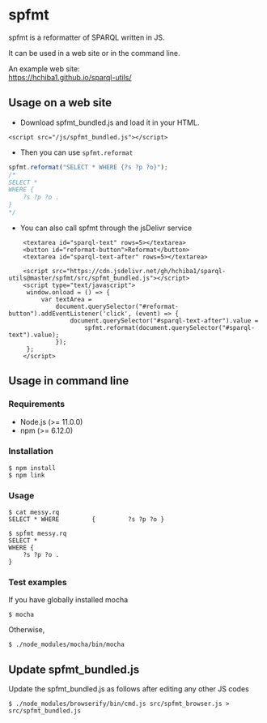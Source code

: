 # spfmt
spfmt is a reformatter of SPARQL written in JS.

It can be used in a web site or in the command line.

An example web site:<br>
https://hchiba1.github.io/sparql-utils/

## Usage on a web site

* Download spfmt_bundled.js and load it in your HTML.

```
<script src="/js/spfmt_bundled.js"></script>
```

* Then you can use `spfmt.reformat`
```javascript
spfmt.reformat("SELECT * WHERE {?s ?p ?o}");
/*
SELECT *
WHERE {
    ?s ?p ?o .
}
*/
```

* You can also call spfmt through the jsDelivr service
```
    <textarea id="sparql-text" rows=5></textarea>
    <button id="reformat-button">Reformat</button>
    <textarea id="sparql-text-after" rows=5></textarea>
    
    <script src="https://cdn.jsdelivr.net/gh/hchiba1/sparql-utils@master/spfmt/src/spfmt_bundled.js"></script>  
    <script type="text/javascript">
     window.onload = () => {
         var textArea = 
             document.querySelector("#reformat-button").addEventListener('click', (event) => {
                 document.querySelector("#sparql-text-after").value =
                     spfmt.reformat(document.querySelector("#sparql-text").value);
             });
     };
    </script>
```
## Usage in command line

### Requirements
- Node.js (>= 11.0.0)
- npm (>= 6.12.0)

### Installation
```
$ npm install
$ npm link
```

### Usage
```
$ cat messy.rq 
SELECT * WHERE         {         ?s ?p ?o }

$ spfmt messy.rq 
SELECT *
WHERE {
    ?s ?p ?o .
}
```

### Test examples
If you have globally installed mocha

```
$ mocha
```
Otherwise,
```
$ ./node_modules/mocha/bin/mocha
```

## Update spfmt_bundled.js
Update the spfmt_bundled.js as follows after editing any other JS codes
```
$ ./node_modules/browserify/bin/cmd.js src/spfmt_browser.js > src/spfmt_bundled.js 
```
